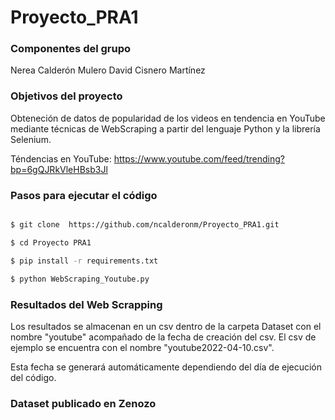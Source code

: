 # Proyecto_PRA1

### Componentes del grupo

Nerea Calderón Mulero
David Cisnero Martínez

###  Objetivos del proyecto

Obteneción de datos de popularidad de los videos en tendencia en YouTube mediante técnicas de WebScraping a partir del lenguaje Python y la librería Selenium. 

Téndencias en YouTube: https://www.youtube.com/feed/trending?bp=6gQJRkVleHBsb3Jl


### Pasos para ejecutar el código 

```bash

$ git clone  https://github.com/ncalderonm/Proyecto_PRA1.git

$ cd Proyecto PRA1

$ pip install -r requirements.txt

$ python WebScraping_Youtube.py

```

### Resultados del Web Scrapping

Los resultados se almacenan en un csv dentro de la carpeta Dataset con el nombre "youtube" acompañado de la fecha de creación del csv. El csv de ejemplo se encuentra con el nombre "youtube2022-04-10.csv".

Esta fecha se generará automáticamente dependiendo del día de ejecución del código. 

### Dataset publicado en Zenozo





